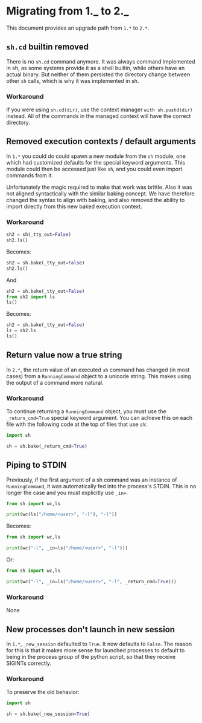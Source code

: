 # Migrating from 1._ to 2._

This document provides an upgrade path from `1.*` to `2.*`.

## `sh.cd` builtin removed

There is no `sh.cd` command anymore. It was always command implemented in sh, as
some systems provide it as a shell builtin, while others have an actual binary.
But neither of them persisted the directory change between other `sh` calls,
which is why it was implemented in sh.

### Workaround

If you were using `sh.cd(dir)`, use the context manager `with sh.pushd(dir)`
instead. All of the commands in the managed context will have the correct
directory.

## Removed execution contexts / default arguments

In `1.*` you could do could spawn a new module from the `sh` module, one which
had customized defaults for the special keyword arguments. This module could
then be accessed just like `sh`, and you could even import commands from it.

Unfortunately the magic required to make that work was brittle. Also it was not
aligned syntactically with the similar baking concept. We have therefore changed
the syntax to align with baking, and also removed the ability to import directly
from this new baked execution context.

### Workaround

```python
sh2 = sh(_tty_out=False)
sh2.ls()
```

Becomes:

```python
sh2 = sh.bake(_tty_out=False)
sh2.ls()
```

And

```python
sh2 = sh.bake(_tty_out=False)
from sh2 import ls
ls()
```

Becomes:

```python
sh2 = sh.bake(_tty_out=False)
ls = sh2.ls
ls()
```

## Return value now a true string

In `2.*`, the return value of an executed `sh` command has changed (in most cases) from
a `RunningCommand` object to a unicode string. This makes using the output of a command
more natural.

### Workaround

To continue returning a `RunningCommand` object, you must use the `_return_cmd=True`
special keyword argument. You can achieve this on each file with the following code at
the top of files that use `sh`:

```python
import sh

sh = sh.bake(_return_cmd=True)
```

## Piping to STDIN

Previously, if the first argument of a sh command was an instance of `RunningCommand`,
it was automatically fed into the process's STDIN. This is no longer the case and you
must explicitly use `_in=`.

```python
from sh import wc,ls

print(wc(ls("/home/<user>", "-l"), "-l"))
```

Becomes:

```python
from sh import wc,ls

print(wc("-l", _in=ls("/home/<user>", "-l")))
```

Or:

```python
from sh import wc,ls

print(wc("-l", _in=ls("/home/<user>", "-l", _return_cmd=True)))
```

### Workaround

None

## New processes don't launch in new session

In `1.*`, `_new_session` defaulted to `True`. It now defaults to `False`. The reason
for this is that it makes more sense for launched processes to default to being in
the process group of the python script, so that they receive SIGINTs correctly.

### Workaround

To preserve the old behavior:

```python
import sh

sh = sh.bake(_new_session=True)
```
